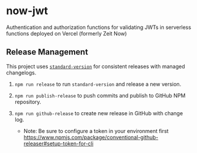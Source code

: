 # now-jwt

Authentication and authorization functions for validating JWTs in serverless functions deployed on Vercel (formerly Zeit Now)

## Release Management

This project uses [`standard-version`](https://github.com/conventional-changelog/standard-version) for
consistent releases with managed changelogs.

1. `npm run release` to run `standard-version` and release a new version.

2. `npm run publish-release` to push commits and publish to GitHub NPM repository.

3. `npm run github-release` to create new release in GitHub with change log.
    - Note: Be sure to configure a token in your environment first https://www.npmjs.com/package/conventional-github-releaser#setup-token-for-cli
